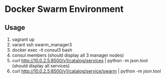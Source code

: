 # Docker Swarm Environment

## Usage

1. vagrant up
2. varant ssh swarm_manager3
3. docker exec -it consul3 bash
4. consul members (should display all 3 manager nodes)
5. curl http://10.0.2.5:8500/v1/catalog/services | python -m json.tool (should display all services)
6. curl http://10.0.2.5:8500/v1/catalog/service/swarm | python -m json.tool